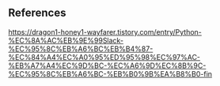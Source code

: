 ## References

https://dragon1-honey1-wayfarer.tistory.com/entry/Python-%EC%8A%AC%EB%9E%99Slack-%EC%95%8C%EB%A6%BC%EB%B4%87-%EC%84%A4%EC%A0%95%ED%95%98%EC%97%AC-%EB%A7%A4%EC%9D%BC-%EC%A6%9D%EC%8B%9C-%EC%95%8C%EB%A6%BC-%EB%B0%9B%EA%B8%B0-fin
